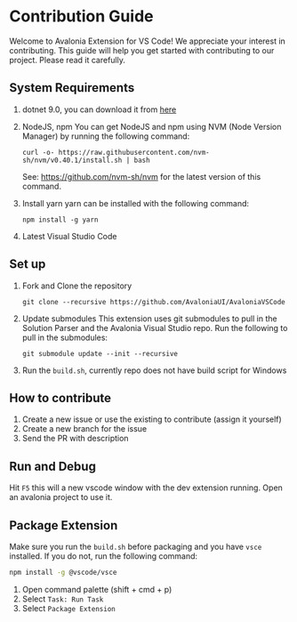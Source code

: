 # Contribution Guide

Welcome to Avalonia Extension for VS Code! We appreciate your interest in contributing. This guide will help you get started with contributing to our project. Please read it carefully.

## System Requirements

1. dotnet 9.0, you can download it from [here](https://dotnet.microsoft.com/en-us/download)
2. NodeJS, npm 
   You can get NodeJS and npm using NVM (Node Version Manager) by running the following command:
   
    `curl -o- https://raw.githubusercontent.com/nvm-sh/nvm/v0.40.1/install.sh | bash`

   See: https://github.com/nvm-sh/nvm for the latest version of this command.

3. Install yarn
   yarn can be installed with the following command:
    
    `npm install -g yarn`

4. Latest Visual Studio Code

## Set up

1. Fork and Clone the repository

    `git clone --recursive https://github.com/AvaloniaUI/AvaloniaVSCode`

2. Update submodules
This extension uses git submodules to pull in the Solution Parser and the Avalonia Visual Studio repo. Run the following to pull in the submodules:

    `git submodule update --init --recursive`

3. Run the `build.sh`, currently repo does not have build script for Windows

## How to contribute

1. Create a new issue or use the existing to contribute (assign it yourself)
2. Create a new branch for the issue
3. Send the PR with description

## Run and Debug

Hit `F5` this will a new vscode window with the dev extension running. Open an avalonia project to use it.

## Package Extension

Make sure you run the `build.sh` before packaging and you have `vsce` installed. If you do not, run the following command: 

```bash
npm install -g @vscode/vsce
```

1. Open command palette (shift + cmd + p)
2. Select `Task: Run Task`
3. Select `Package Extension`
